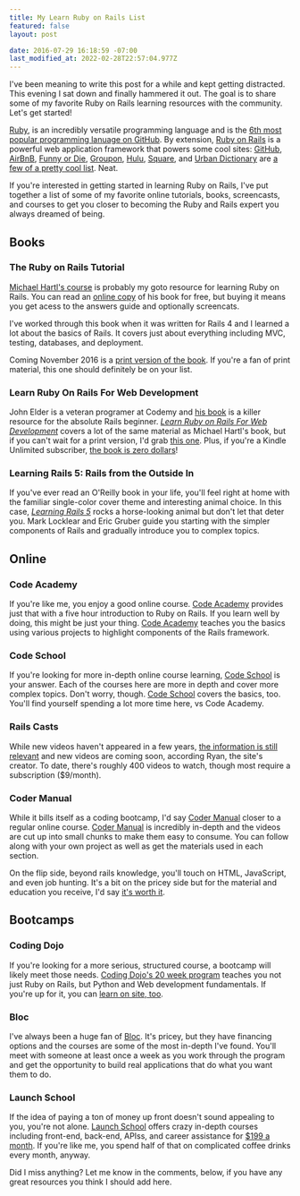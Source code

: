 ```yaml
---
title: My Learn Ruby on Rails List
featured: false
layout: post

date: 2016-07-29 16:18:59 -07:00
last_modified_at: 2022-02-28T22:57:04.977Z
---
```


I've been meaning to write this post for a while and kept getting distracted. This evening I sat down and finally hammered it out. The goal is to share some of my favorite Ruby on Rails learning resources with the community. Let's get started!

[Ruby](https://www.ruby-lang.org/en/), is an incredibly versatile programming language and is the [6th most popular programming lanuage on GitHub](http://githut.info). By extension, [Ruby on Rails](http://rubyonrails.org) is a powerful web application framework that powers some cool sites: [GitHub](https://github.com), [AirBnB](//airbnb.com), [Funny or Die](//funnyordie.com), [Groupon](//groupon.com), [Hulu](//hulu.com), [Square](//square.com), and [Urban Dictionary](//urbandictionary.com) are [a few of a pretty cool list](http://skillcrush.com/2015/02/02/37-rails-sites/). Neat.

If you're interested in getting started in learning Ruby on Rails, I've put together a list of some of my favorite online tutorials, books, screencasts, and courses to get you closer to becoming the Ruby and Rails expert you always dreamed of being.

## Books

### The Ruby on Rails Tutorial


[Michael Hartl's course](https://www.railstutorial.org) is probably my goto resource for learning Ruby on Rails. You can read an [online copy](https://www.railstutorial.org) of his book for free, but buying it means you get acess to the answers guide and optionally screencats.

I've worked through this book when it was written for Rails 4 and I learned a lot about the basics of Rails. It covers just about everything including MVC, testing, databases, and deployment.

Coming November 2016 is a [print version of the book](http://amzn.to/2aaIPVS). If you're a fan of print material, this one should definitely be on your list.

### Learn Ruby On Rails For Web Development

John Elder is a veteran programer at Codemy and [his book](http://amzn.to/2aobo2V) is a killer resource for the absolute Rails beginner. [_Learn Ruby on Rails For Web Development_](http://amzn.to/2aobo2V) covers a lot of the same material as Michael Hartl's book, but if you can't wait for a print version, I'd grab [this one](http://amzn.to/2aobo2V). Plus, if you're a Kindle Unlimited subscriber, [the book is zero dollars](http://amzn.to/2aBex2n)!

### Learning Rails 5: Rails from the Outside In


If you've ever read an O'Reilly book in your life, you'll feel right at home with the familiar single-color cover theme and interesting animal choice. In this case, [_Learning Rails 5_](http://amzn.to/2aobZS3) rocks a horse-looking animal but don't let that deter you. Mark Locklear and Eric Gruber guide you starting with the simpler components of Rails and gradually introduce you to complex topics.

## Online

### Code Academy


If you're like me, you enjoy a good online course. [Code Academy](https://www.codecademy.com/learn/learn-rails) provides just that with a five hour introduction to Ruby on Rails. If you learn well by doing, this might be just your thing. [Code Academy](https://www.codecademy.com/learn/learn-rails) teaches you the basics using various projects to highlight components of the Rails framework.

### Code School


If you're looking for more in-depth online course learning, [Code School](https://www.codeschool.com/learn/ruby) is your answer. Each of the courses here are more in depth and cover more complex topics. Don't worry, though. [Code School](https://www.codeschool.com/learn/ruby) covers the basics, too. You'll find yourself spending a lot more time here, vs Code Academy.

### Rails Casts


While new videos haven't appeared in a few years, [the information is still relevant](http://railscasts.com) and new videos are coming soon, according Ryan, the site's creator. To date, there's roughly 400 videos to watch, though most require a subscription ($9/month).

### Coder Manual


While it bills itself as a coding bootcamp, I'd say [Coder Manual](https://codermanual.com) closer to a regular online course. [Coder Manual](https://codermanual.com) is incredibly in-depth and the videos are cut up into small chunks to make them easy to consume. You can follow along with your own project as well as get the materials used in each section.

On the flip side, beyond rails knowledge, you'll touch on HTML, JavaScript, and even job hunting. It's a bit on the pricey side but for the material and education you receive, I'd say [it's worth it](https://codermanual.com).

## Bootcamps

### Coding Dojo


If you're looking for a more serious, structured course, a bootcamp will likely meet those needs. [Coding Dojo's 20 week program](http://www.codingdojo.com/online-bootcamp) teaches you not just Ruby on Rails, but Python and Web development fundamentals. If you're up for it, you can [learn on site, too](http://www.codingdojo.com/onsite-boot-camp).

### Bloc


I've always been a huge fan of [Bloc](http://bloc.io). It's pricey, but they have financing options and the courses are some of the most in-depth I've found. You'll meet with someone at least once a week as you work through the program and get the opportunity to build real applications that do what you want them to do.

### Launch School


If the idea of paying a ton of money up front doesn't sound appealing to you, you're not alone. [Launch School](https://launchschool.com/courses) offers crazy in-depth courses including front-end, back-end, APIss, and career assistance for [$199 a month](https://launchschool.com/courses). If you're like me, you spend half of that on complicated coffee drinks every month, anyway.

Did I miss anything? Let me know in the comments, below, if you have any great resources you think I should add here.

